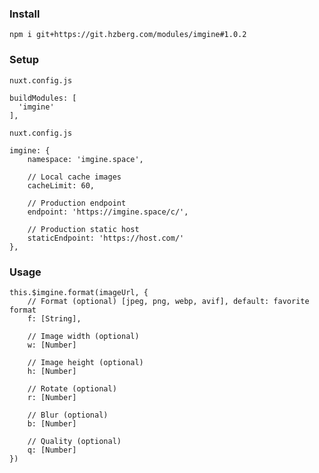 ### Install
    npm i git+https://git.hzberg.com/modules/imgine#1.0.2
    
### Setup
```nuxt.config.js```

    buildModules: [
      'imgine'
    ],
    
```nuxt.config.js```

    imgine: {
        namespace: 'imgine.space',
        
        // Local cache images
        cacheLimit: 60,
        
        // Production endpoint
        endpoint: 'https://imgine.space/c/',
        
        // Production static host
        staticEndpoint: 'https://host.com/'
    },
    
### Usage

    this.$imgine.format(imageUrl, {
        // Format (optional) [jpeg, png, webp, avif], default: favorite format
        f: [String],
        
        // Image width (optional) 
        w: [Number]
        
        // Image height (optional) 
        h: [Number]
        
        // Rotate (optional) 
        r: [Number]
        
        // Blur (optional) 
        b: [Number]
        
        // Quality (optional) 
        q: [Number]
    })
